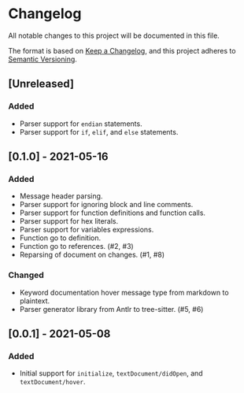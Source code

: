# Changelog
All notable changes to this project will be documented in this file.

The format is based on [Keep a Changelog](https://keepachangelog.com/en/1.0.0/),
and this project adheres to [Semantic Versioning](https://semver.org/spec/v2.0.0.html).

## [Unreleased]
### Added
- Parser support for `endian` statements.
- Parser support for `if`, `elif`, and `else` statements.

## [0.1.0] - 2021-05-16
### Added
- Message header parsing.
- Parser support for ignoring block and line comments.
- Parser support for function definitions and function calls.
- Parser support for hex literals.
- Parser support for variables expressions.
- Function go to definition.
- Function go to references. (#2, #3)
- Reparsing of document on changes. (#1, #8)

### Changed
- Keyword documentation hover message type from markdown to plaintext.
- Parser generator library from Antlr to tree-sitter. (#5, #6)

## [0.0.1] - 2021-05-08
### Added
- Initial support for `initialize`, `textDocument/didOpen`, and `textDocument/hover`.